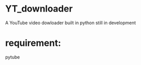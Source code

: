 # YT_downloader
A YouTube video dowloader built in python
still in development

# requirement:
pytube


